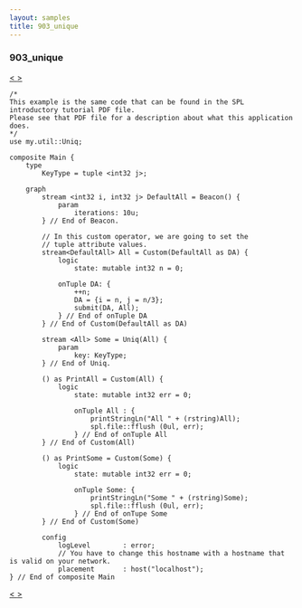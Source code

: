 ```yaml
---
layout: samples
title: 903_unique
---
```


### 903_unique

<div class="sampleNav"><a class="button" href="/sx43/samples/spl-for-beginner/902_word_count_word_count_WordCount_spl/"> < </a><a class="button" href="/sx43/samples/spl-for-beginner/903_unique_my_util_Uniq_spl/"> > </a>
</div>

~~~~~~
/*
This example is the same code that can be found in the SPL introductory tutorial PDF file.
Please see that PDF file for a description about what this application does.
*/
use my.util::Uniq;

composite Main {
	type
		KeyType = tuple <int32 j>;
	
	graph
		stream <int32 i, int32 j> DefaultAll = Beacon() {
			param
				iterations: 10u;
		} // End of Beacon.

		// In this custom operator, we are going to set the
		// tuple attribute values.
		stream<DefaultAll> All = Custom(DefaultAll as DA) {
			logic
				state: mutable int32 n = 0;
			
			onTuple DA: {
				++n;
				DA = {i = n, j = n/3};
				submit(DA, All);
			} // End of onTuple DA		
		} // End of Custom(DefaultAll as DA)
		
		stream <All> Some = Uniq(All) {
			param
				key: KeyType;
		} // End of Uniq.
		
		() as PrintAll = Custom(All) {
			logic
				state: mutable int32 err = 0;
				
				onTuple All	: {
					printStringLn("All " + (rstring)All);
					spl.file::fflush (0ul, err);
				} // End of onTuple All
		} // End of Custom(All)
		
		() as PrintSome = Custom(Some) {
			logic	
				state: mutable int32 err = 0;
				
				onTuple Some: {
					printStringLn("Some " + (rstring)Some);
					spl.file::fflush (0ul, err);
				} // End of onTupe Some
		} // End of Custom(Some)	
		
		config
			logLevel		: error;	
			// You have to change this hostname with a hostname that is valid on your network.
			placement		: host("localhost");
} // End of composite Main

~~~~~~

<div class="sampleNav"><a class="button" href="/sx43/samples/spl-for-beginner/902_word_count_word_count_WordCount_spl/"> < </a><a class="button" href="/sx43/samples/spl-for-beginner/903_unique_my_util_Uniq_spl/"> > </a>
</div>

